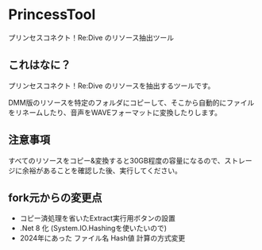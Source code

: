 # PrincessTool
プリンセスコネクト！Re:Dive のリソース抽出ツール

## これはなに？

プリンセスコネクト！Re:Dive のリソースを抽出するツールです。

DMM版のリソースを特定のフォルダにコピーして、そこから自動的にファイルをリネームしたり、音声をWAVEフォーマットに変換したりします。

## 注意事項

すべてのリソースをコピー&変換すると30GB程度の容量になるので、ストレージに余裕があることを確認した後、実行してください。

## fork元からの変更点

* コピー済処理を省いたExtract実行用ボタンの設置
* .Net 8 化 (System.IO.Hashingを使いたいので)
* 2024年にあった ファイル名 Hash値 計算の方式変更
